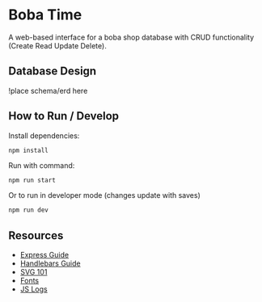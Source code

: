 # Boba Time
A web-based interface for a boba shop database with CRUD functionality (Create Read Update Delete).

## Database Design
!place schema/erd here

## How to Run / Develop
Install dependencies:
```
npm install
```

Run with command:
```bash
npm run start
```
Or to run in developer mode (changes update with saves)
```bash
npm run dev
```

## Resources
+ [Express Guide](https://expressjs.com/en/guide/routing.html)
+ [Handlebars Guide](https://handlebarsjs.com/guide/)
+ [SVG 101](https://www.aleksandrhovhannisyan.com/blog/svg-tutorial-how-to-code-svg-icons-by-hand/)
+ [Fonts](https://fonts.google.com/)
+ [JS Logs](https://dmitripavlutin.com/console-log-tips/)